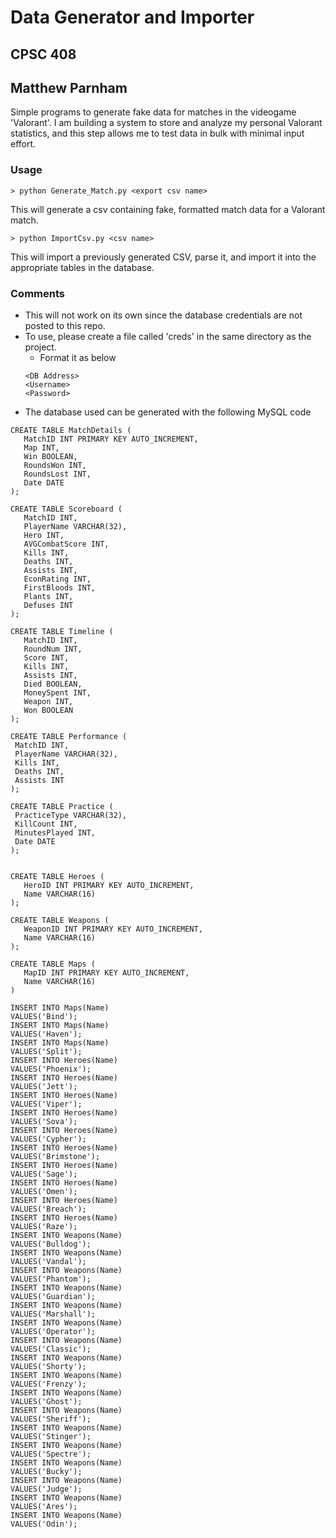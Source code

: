 # Data Generator and Importer
## CPSC 408
## Matthew Parnham
Simple programs to generate fake data for matches in the videogame 'Valorant'.  I am building a system to store
and analyze my personal Valorant statistics, and this step allows me to test data in bulk
with minimal input effort.
### Usage
```
> python Generate_Match.py <export csv name>
```
This will generate a csv containing fake, formatted match data for a Valorant match.
```
> python ImportCsv.py <csv name>
```
This will import a previously generated CSV, parse it, and import it into the appropriate tables in the database.

### Comments
* This will not work on its own since the database credentials are not posted to this repo.
* To use, please create a file called 'creds' in the same directory as the project.
    * Format it as below
    ```
  <DB Address>
  <Username>
  <Password>
    ``` 
 * The database used can be generated with the following MySQL code
 ```mysql
CREATE TABLE MatchDetails (
    MatchID INT PRIMARY KEY AUTO_INCREMENT,
    Map INT,
    Win BOOLEAN,
    RoundsWon INT,
    RoundsLost INT,
    Date DATE
);

CREATE TABLE Scoreboard (
    MatchID INT,
    PlayerName VARCHAR(32),
    Hero INT,
    AVGCombatScore INT,
    Kills INT,
    Deaths INT,
    Assists INT,
    EconRating INT,
    FirstBloods INT,
    Plants INT,
    Defuses INT
);

CREATE TABLE Timeline (
    MatchID INT,
    RoundNum INT,
    Score INT,
    Kills INT,
    Assists INT,
    Died BOOLEAN,
    MoneySpent INT,
    Weapon INT,
    Won BOOLEAN
);

CREATE TABLE Performance (
  MatchID INT,
  PlayerName VARCHAR(32),
  Kills INT,
  Deaths INT,
  Assists INT
);

CREATE TABLE Practice (
  PracticeType VARCHAR(32),
  KillCount INT,
  MinutesPlayed INT,
  Date DATE
);


CREATE TABLE Heroes (
    HeroID INT PRIMARY KEY AUTO_INCREMENT,
    Name VARCHAR(16)
);

CREATE TABLE Weapons (
    WeaponID INT PRIMARY KEY AUTO_INCREMENT,
    Name VARCHAR(16)
);

CREATE TABLE Maps (
    MapID INT PRIMARY KEY AUTO_INCREMENT,
    Name VARCHAR(16)
)

INSERT INTO Maps(Name)
VALUES('Bind');
INSERT INTO Maps(Name)
VALUES('Haven');
INSERT INTO Maps(Name)
VALUES('Split');
INSERT INTO Heroes(Name)
VALUES('Phoenix');
INSERT INTO Heroes(Name)
VALUES('Jett');
INSERT INTO Heroes(Name)
VALUES('Viper');
INSERT INTO Heroes(Name)
VALUES('Sova');
INSERT INTO Heroes(Name)
VALUES('Cypher');
INSERT INTO Heroes(Name)
VALUES('Brimstone');
INSERT INTO Heroes(Name)
VALUES('Sage');
INSERT INTO Heroes(Name)
VALUES('Omen');
INSERT INTO Heroes(Name)
VALUES('Breach');
INSERT INTO Heroes(Name)
VALUES('Raze');
INSERT INTO Weapons(Name)
VALUES('Bulldog');
INSERT INTO Weapons(Name)
VALUES('Vandal');
INSERT INTO Weapons(Name)
VALUES('Phantom');
INSERT INTO Weapons(Name)
VALUES('Guardian');
INSERT INTO Weapons(Name)
VALUES('Marshall');
INSERT INTO Weapons(Name)
VALUES('Operator');
INSERT INTO Weapons(Name)
VALUES('Classic');
INSERT INTO Weapons(Name)
VALUES('Shorty');
INSERT INTO Weapons(Name)
VALUES('Frenzy');
INSERT INTO Weapons(Name)
VALUES('Ghost');
INSERT INTO Weapons(Name)
VALUES('Sheriff');
INSERT INTO Weapons(Name)
VALUES('Stinger');
INSERT INTO Weapons(Name)
VALUES('Spectre');
INSERT INTO Weapons(Name)
VALUES('Bucky');
INSERT INTO Weapons(Name)
VALUES('Judge');
INSERT INTO Weapons(Name)
VALUES('Ares');
INSERT INTO Weapons(Name)
VALUES('Odin');
```
